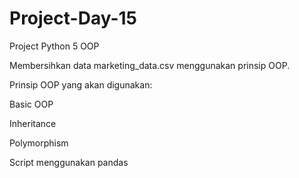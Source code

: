 # Project-Day-15
Project Python 5 OOP

Membersihkan data marketing_data.csv menggunakan prinsip OOP.

Prinsip OOP yang akan digunakan:

Basic OOP

Inheritance

Polymorphism

Script menggunakan pandas
